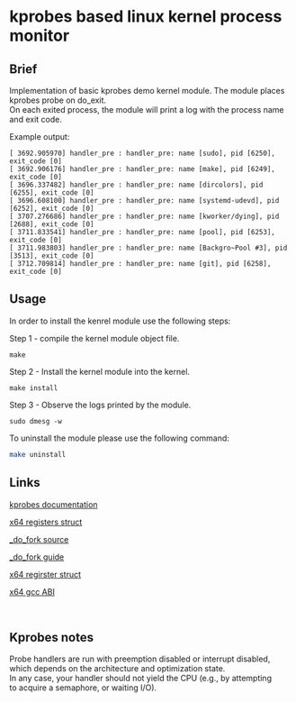 # kprobes based linux kernel process monitor

## Brief

Implementation of basic kprobes demo kernel module. The  module places kprobes probe on do_exit.  
On each exited process, the module will print a log with the process name and exit code.  

Example output: 
``` text
[ 3692.905970] handler_pre : handler_pre: name [sudo], pid [6250], exit_code [0] 
[ 3692.906176] handler_pre : handler_pre: name [make], pid [6249], exit_code [0] 
[ 3696.337482] handler_pre : handler_pre: name [dircolors], pid [6255], exit_code [0] 
[ 3696.608100] handler_pre : handler_pre: name [systemd-udevd], pid [6252], exit_code [0] 
[ 3707.276686] handler_pre : handler_pre: name [kworker/dying], pid [2688], exit_code [0] 
[ 3711.833541] handler_pre : handler_pre: name [pool], pid [6253], exit_code [0] 
[ 3711.983803] handler_pre : handler_pre: name [Backgro~Pool #3], pid [3513], exit_code [0] 
[ 3712.709814] handler_pre : handler_pre: name [git], pid [6258], exit_code [0] 

```

## Usage

In order to install the kenrel module use the following steps:

Step 1 - compile the kernel module object file.  
```
make
```

Step 2 - Install the kernel module into the kernel.  
  
```
make install
```

Step 3 - Observe the logs printed by the module.  

```
sudo dmesg -w
```

To uninstall the module please use the following command:

``` bash
make uninstall
```


## Links 

[kprobes documentation](https://www.kernel.org/doc/Documentation/kprobes.txt)

[x64 registers struct](https://elixir.bootlin.com/linux/latest/source/arch/x86/include/uapi/asm/ptrace.h#L44)

[_do_fork source](https://elixir.bootlin.com/linux/v4.5/source/kernel/fork.c#L1691)

[_do_fork guide](https://s-matyukevich.github.io/raspberry-pi-os/docs/lesson04/linux/fork.html)

[x64 regirster struct](https://elixir.bootlin.com/linux/latest/source/arch/x86/include/uapi/asm/ptrace.h#L44)

[x64 gcc ABI](https://www.systutorials.com/x86-64-calling-convention-by-gcc/)

</br>

## Kprobes notes

Probe handlers are run with preemption disabled or interrupt disabled,    
which depends on the architecture and optimization state.  
In any case, your handler should not yield the CPU (e.g., by attempting  
to acquire a semaphore, or waiting I/O).    